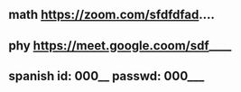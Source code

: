 ## math https://zoom.com/sfdfdfad.... 
## phy https://meet.google.coom/sdf____
## spanish id: 000__ passwd: 000___
